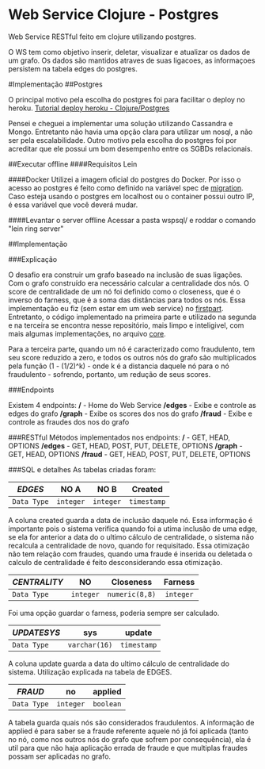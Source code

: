 # Web Service Clojure - Postgres

Web Service RESTful feito em clojure utilizando postgres.

O WS tem como objetivo inserir, deletar, visualizar e atualizar os dados de um grafo. Os dados são mantidos atraves de suas ligacoes, as informaçoes persistem na tabela edges do postgres.

#Implementação
##Postgres

O principal motivo pela escolha do postgres foi para facilitar o deploy no heroku.
[Tutorial deploy heroku - Clojure/Postgres](https://devcenter.heroku.com/articles/clojure-web-application)

Pensei e cheguei a implementar uma solução utilizando Cassandra e Mongo. Entretanto não havia uma opção clara para utilizar um nosql, a não ser pela escalabilidade. Outro motivo pela escolha do postgres foi por acreditar que ele possui um bom desempenho entre os SGBDs relacionais.



##Executar offline
####Requisitos
Lein

####Docker
Utilizei a imagem oficial do postgres do Docker. Por isso o acesso ao postgres é feito como definido na variável spec de [migration](/src/wspsql/models/migration.clj). Caso esteja usando o postgres em localhost ou o container possui outro IP, é essa variável que você deverá mudar.

####Levantar o server offline
Acessar a pasta wspsql/ e roddar o comando "lein ring server"

##Implementação

###Explicação

O desafio era construir um grafo baseado na inclusão de suas ligações. Com o grafo construído era necessário calcular a centralidade dos nós. O score de centralidade de um nó foi definido como o closeness, que é o inverso do farness, que é a soma das distâncias para todos os nós. Essa implementação eu fiz (sem estar em um web service) no [firstpart](https://github.com/BAlmeidaS/FirstPart). Entretanto, o código implementado na primeira parte e utilizado na segunda e na terceira se encontra nesse repositório, mais limpo e inteligivel, com mais algumas implementações, no arquivo [core](/src/wspsql/controllers/core.clj).

Para a terceira parte, quando um nó é caracterizado como fraudulento, tem seu score reduzido a zero, e todos os outros nós do grafo são multiplicados pela função (1 - (1/2)^k) - onde k é a distancia daquele nó para o nó fraudulento - sofrendo, portanto, um redução de seus scores.

###Endpoints

Existem 4 endpoints:
**__/__** - Home do Web Service
**__/edges__** - Exibe e controle as edges do grafo
**__/graph__** - Exibe os scores dos nos do grafo
**__/fraud__** - Exibe e controle as fraudes dos nos do grafo

###RESTful
Métodos implementados nos endpoints:
**__/__** - GET, HEAD, OPTIONS
**__/edges__** - GET, HEAD, POST, PUT, DELETE, OPTIONS
**__/graph__** - GET, HEAD, OPTIONS
**__/fraud__** - GET, HEAD, POST, PUT, DELETE, OPTIONS

###SQL e detalhes
As tabelas criadas foram:


| *EDGES*         | NO A           | NO B  | Created |
| ------------- |:-------------:| :-----:| :-----: |
| `Data Type`     | `integer` | `integer` | `timestamp` |

A coluna created guarda a data de inclusão daquele nó. Essa informação é importante pois o sistema verifica quando foi a utima inclusão de uma edge, se ela for anterior a data do o ultimo cálculo de centralidade, o sistema não recalcula a centralidade de novo, quando for requisitado. Essa otimização não tem relação com fraudes, quando uma fraude é inserida ou deletada o calculo de centralidade é feito desconsiderando essa otimização.

| *CENTRALITY*         | NO          | Closeness  | Farness |
| ------------- |:-------------:| :-----:| :-----: |
| `Data Type`     | `integer` | `numeric(8,8)` | `integer` |

Foi uma opção guardar o farness, poderia sempre ser calculado.

| *UPDATESYS*         | sys         | update|
| ------------- |:-------------:| :-----:| 
| `Data Type`     | `varchar(16)` | `timestamp` |

A coluna update guarda a data do ultimo cálculo de centralidade do sistema. Utilização explicada na tabela de EDGES.

| *FRAUD*         | no         | applied|
| ------------- |:-------------:| :-----:| 
| `Data Type`     | `integer` | `boolean` |

A tabela guarda quais nós são considerados fraudulentos. A informação de applied é para saber se a fraude referente aquele nó já foi aplicada (tanto no nó, como nos outros nós do grafo que sofrem por consequência), ela é util para que não haja aplicação errada de fraude e que multiplas fraudes possam ser aplicadas no grafo.















